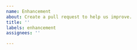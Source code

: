 ```yaml
---
name: Enhancement
about: Create a pull request to help us improve.
title: ''
labels: enhancement
assignees: ''

---
```


<!-- Provide a general summary in the Title above and desciption below -->





<!-- Please Click the "Preview" tab before you submit to ensure the formatting is correct. -->
